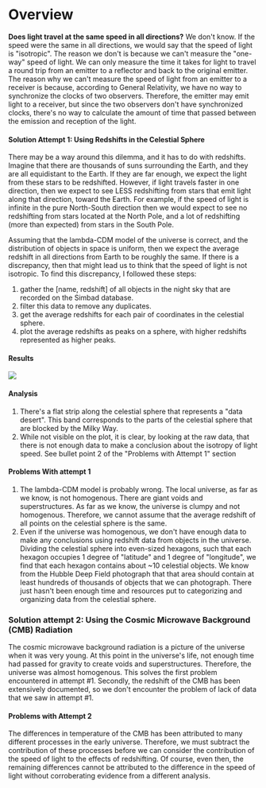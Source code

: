 # Overview 
**Does light travel at the same speed in all directions?** We don't know. If the speed were the same in all directions, we would say that the speed of light is "isotropic". The reason we don't 
is because we can't measure the "one-way" speed of light. We can only measure the time it takes for light to travel a round trip from an emitter to a reflector and back to the original emitter.
The reason why we can't measure the speed of light from an emitter to a receiver is because, according to General Relativity, we have no way to synchronize the clocks of two observers. Therefore,
the emitter may emit light to a receiver, but since the two observers don't have synchronized clocks, there's no way to calculate the amount of time that passed between the emission and reception of the light.

#### Solution Attempt 1: Using Redshifts in the Celestial Sphere
There may be a way around this dilemma, and it has to do with redshifts. Imagine that there are thousands of suns surrounding the Earth, and they are all equidistant to the Earth. If they are far enough,
we expect the light from these stars to be redshifted. However, if light travels faster in one direction, then we expect to see LESS redshifting from stars that emit light along that direction, toward the Earth.
For example, if the speed of light is infinite in the pure North-South direction then we would expect to see no redshifting from stars located at the North Pole, and a lot of redshifting (more than expected) 
from stars in the South Pole. 

Assuming that the lambda-CDM model of the universe is correct, and the distribution of objects in space is uniform, then we expect the average redshift in all directions from Earth to be roughly the same. If there
is a discrepancy, then that might lead us to think that the speed of light is not isotropic. To find this discrepancy, I followed these steps:

1. gather the [name, redshift] of all objects in the night sky that are recorded on the Simbad database.
2. filter this data to remove any duplicates.
3. get the average redshifts for each pair of coordinates in the celestial sphere.
4. plot the average redshifts as peaks on a sphere, with higher redshifts represented as higher peaks.

#### Results 
![](https://github.com/Your_Repository_Name/Your_GIF_Name.gif)

#### Analysis 
1. There's a flat strip along the celestial sphere that represents a "data desert". This band corresponds to the parts of the celestial sphere that are blocked by the Milky Way. 
2. While not visible on the plot, it is clear, by looking at the raw data, that there is not enough data to make a conclusion about the isotropy of light speed. See bullet point 2 of the "Problems with Attempt 1" section 

#### Problems With attempt 1
1. The lambda-CDM model is probably wrong. The local universe, as far as we know, is not homogenous. There are giant voids and superstructures. As far as we know, the universe is clumpy and not homogenous. 
    Therefore, we cannot assume that the average redshift of all points on the celestial sphere is the same.
2. Even if the universe was homogenous, we don't have enough data to make any conclusions using redshift data from objects in the universe. Dividing the celestial sphere into even-sized hexagons, such 
   that each hexagon occupies 1 degree of "latitude" and 1 degree of "longitude", we find that each hexagon contains about ~10 celestial objects. We know from the Hubble Deep Field photograph that that 
   area should contain at least hundreds of thousands of objects that we can photograph. There just hasn't been enough time and resources put to categorizing and organizing data from the celestial sphere. 


### Solution attempt 2: Using the Cosmic Microwave Background (CMB) Radiation 
The cosmic microwave background radiation is a picture of the universe when it was very young. At this point in the universe's life, not enough time had passed for 
gravity to create voids and superstructures. Therefore, the universe was almost homogenous. This solves the first problem encountered in attempt #1. Secondly, the redshift of the CMB has been 
extensively documented, so we don't encounter the problem of lack of data that we saw in attempt #1.

#### Problems with Attempt 2
The differences in temperature of the CMB has been attributed to many different processes in the early universe. Therefore, we must subtract the contribution of these processes before we can consider the 
contribution of the speed of light to the effects of redshifting. Of course, even then, the remaining differences cannot be attributed to the difference in the speed of light without corroberating evidence from a different analysis. 
